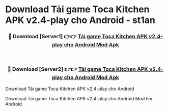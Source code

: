 # Download Tải game Toca Kitchen APK v2.4-play cho Android - st1an


<div align="center">
<h3>🔴 Download [Server1] 👉👉 <a href="https://apk-comot.site?title=Tải_game_Toca_Kitchen_APK_v2.4-play_cho_Android">Tải game Toca Kitchen APK v2.4-play cho Android Mod Apk</a></h3><br>
<h3>🔴 Download [Server2] 👉👉 <a href="https://apk-comot.site?title=Tải_game_Toca_Kitchen_APK_v2.4-play_cho_Android">Tải game Toca Kitchen APK v2.4-play cho Android Mod Apk</a></h3>
</div>



Download Tải game Toca Kitchen APK v2.4-play cho Android 

Download Tải game Toca Kitchen APK v2.4-play cho Android Mod For Android